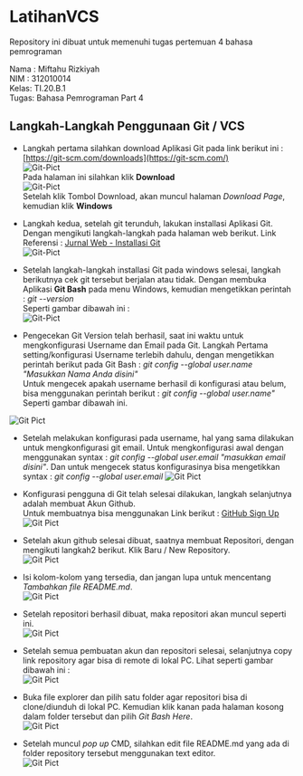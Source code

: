 # LatihanVCS
Repository ini dibuat untuk memenuhi tugas pertemuan 4 bahasa pemrograman

Nama : Miftahu Rizkiyah<br>
NIM  : 312010014<br>
Kelas: TI.20.B.1<br>
Tugas: Bahasa Pemrograman Part 4<br>

## Langkah-Langkah Penggunaan Git / VCS

* Langkah pertama silahkan download Aplikasi Git pada link berikut ini : [https://git-scm.com/downloads](https://git-scm.com/) <br>
![Git-Pict](gambar/gitscm.PNG)<br>
Pada halaman ini silahkan klik **Download**<br>
![Git-Pict](gambar/gitdownload.PNG)<br>
Setelah klik Tombol Download, akan muncul halaman *Download Page*, kemudian klik **Windows**

* Langkah kedua, setelah git terunduh, lakukan installasi Aplikasi Git. Dengan mengikuti langkah-langkah pada halaman web berikut. Link Referensi : [Jurnal Web - Installasi Git](https://www.jurnalweb.com/cara-menginstall-git-di-windows/) <br>
![Git-Pict](gambar/jurnalweb.PNG)

* Setelah langkah-langkah installasi Git pada windows selesai, langkah berikutnya cek git tersebut berjalan atau tidak. Dengan membuka Aplikasi **Git Bash** pada menu Windows, kemudian mengetikkan perintah : *git --version* <br>
Seperti gambar dibawah ini : <br>
![Git-Pict](gambar/version.PNG)

* Pengecekan Git Version telah berhasil, saat ini waktu untuk mengkonfigurasi Username dan Email pada Git. Langkah Pertama setting/konfigurasi Username terlebih dahulu, dengan mengetikkan perintah berikut pada Git Bash : *git config --global user.name "Masukkan Nama Anda disini"* <br>
Untuk mengecek apakah username berhasil di konfigurasi atau belum, bisa menggunakan perintah berikut : *git config --global user.name"* Seperti gambar dibawah ini. <br>

![Git Pict](gambar/username.PNG)

* Setelah melakukan konfigurasi pada username, hal yang sama dilakukan untuk mengkonfigurasi git email. Untuk mengkonfigurasi awal dengan menggunakan syntax : *git config --global user.email "masukkan email disini"*. Dan untuk mengecek status konfigurasinya bisa mengetikkan syntax : *git config --global user.email*
![Git Pict](gambar/useremail.PNG)

* Konfigurasi pengguna di Git telah selesai dilakukan, langkah selanjutnya adalah membuat Akun Github. <br>
Untuk membuatnya bisa menggunakan Link berikut : [GitHub Sign Up](https://github.com)<br>
![Git Pict](gambar/signup-github.PNG)

* Setelah akun github selesai dibuat, saatnya membuat Repositori, dengan mengikuti langkah2 berikut. Klik Baru / New Repository.<br>
![Git Pict](gambar/new-github.PNG)

* Isi kolom-kolom yang tersedia, dan jangan lupa untuk mencentang *Tambahkan file README.md*.<br>
![Git Pict](gambar/create.PNG)

* Setelah repositori berhasil dibuat, maka repositori akan muncul seperti ini. <br>
![Git Pict](gambar/view1.PNG)

* Setelah semua pembuatan akun dan repositori selesai, selanjutnya copy link repository agar bisa di remote di lokal PC. Lihat seperti gambar dibawah ini :<br>
![Git Pict](gambar/copy.PNG)

* Buka file explorer dan pilih satu folder agar repositori bisa di clone/diunduh di lokal PC. Kemudian klik kanan pada halaman kosong dalam folder tersebut dan pilih *Git Bash Here*.<br>
![Git Pict](gambar/klik-kanan.PNG)

* Setelah muncul *pop up* CMD, silahkan edit file README.md yang ada di folder repository tersebut menggunakan text editor.<br>
![Git Pict](gambar/edit.PNG)